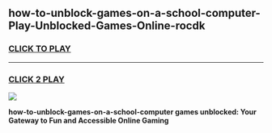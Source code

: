 
## how-to-unblock-games-on-a-school-computer-Play-Unblocked-Games-Online-rocdk
<h3>
<a href="https://premium76.site?title=how-to-unblock-games-on-a-school-computer&ref=24A">CLICK TO PLAY</a></h3>
<hr>

<h3>
<a href="https://premium76.site?title=how-to-unblock-games-on-a-school-computer&ref=24A">CLICK 2 PLAY</a>
  
</h3>

<a href="https://premium76.site?title=how-to-unblock-games-on-a-school-computer&ref=24A"><img src="https://clearcache.store/games.png"></a>


**how-to-unblock-games-on-a-school-computer games unblocked: Your Gateway to Fun and Accessible Online Gaming**
